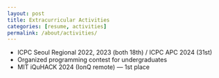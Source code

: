 ```yaml
---
layout: post
title: Extracurricular Activities
categories: [resume, activities]
permalink: /about/activities/
---
```


- ICPC Seoul Regional 2022, 2023 (both 18th) / ICPC APC 2024 (31st)
- Organized programming contest for undergraduates
- MIT iQuHACK 2024 (IonQ remote) — 1st place
